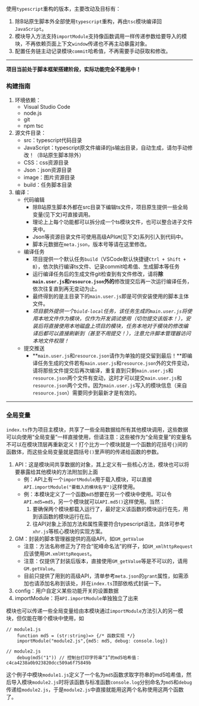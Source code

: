 使用`typescript`重构的版本，主要改动及目标有：
1. 除B站原生脚本外全部使用`typescript`重构，再由`tsc`模块编译回`JavaScript`。
2. 模块导入方法支持`importModule`支持像函数调用一样传递参数给要导入的模块，不再依赖页面上下文`window`传递也不再主动暴露对象。
3. 配置任务链主动记录模块`commit`哈希值，不再需要手动获取和修改。

---
**项目当前处于脚本框架搭建阶段，实际功能完全不能用中！**
### 构建指南
1. 环境依赖：
   - Visual Studio Code
   - node.js
   - git
   - npm tsc
2. 源文件目录：
   - src：typescript代码目录
   - JavaScript：typescript原文件编译的js输出目录，自动生成，请勿手动修改！（B站原生脚本除外）
   - CSS：css资源目录
   - Json：json资源目录
   - image：图片资源目录
   - build：任务脚本目录
3. 编译：
   - 代码编辑
      - 除B站原生脚本外都在src目录下编辑ts文件，项目原生提供一些全局变量(见下文)可直接调用。
      - 理论上上每个功能都可以拆分成一个ts模块文件，也可以整合进子文件夹中。
      - Json等资源目录文件可使用高级API`GM`(见下文)系列引入到代码中。
      - 脚本元数据在`meta.json`，版本号等请在这里修改。
   - 编译任务
      - 项目提供一个默认任务`build`（VSCode默认快捷键`Ctrl + Shift + B`），依次执行编译ts文件、记录commit哈希值、生成脚本等任务
      - 运行编译任务后的生成文件git检查到有文件修改，请将**除`main.user.js`和`resource.json`外的**修改提交后再一次运行编译任务，依次往复直到再无变动为止。
      - 最终得到的是主目录下的`main.user.js`即是可供安装使用的脚本主体文件。
      - *项目额外提供一个`biuld-local`任务，该任务生成的`main.user.js`将使用本地文件作为模块，仅作为开发调试使用（切勿提交该版本！），安装后将直接使用本地磁盘上项目的模块，任务本地对于模块的修改编译后都可以直接刷新到（甚至不用提交！），注意允许脚本管理器访问本地文件权限！*
   - 提交推送
      - **`main.user.js`和`resource.json`请作为单独的提交留到最后！**即编译任务生成的文件若有`main.user.js`和`resource.json`外的文件变动，请将那些文件提交后再次编译，重复直到只剩`main.user.js`和`resource.json`两个文件有变动，这时才可以提交`main.user.js`和`resource.json`两个文件。因为`main.user.js`写入的模块信息（来自`resource.json`）需要同步到最新才是有效的。

---
### 全局变量
`index.ts`作为项目主模块，共享了一些全局数据给所有其他模块调用，这些数据可以向使用“全局变量”一样直接使用，但请注意：这些被作为“全局变量”的变量名不可以在模块顶层再重新定义！打个比方一个模块就是一个函数的花括号`{}`间的函数体，而这些全局变量就是圆括号`()`里声明的传递给函数的参数。
1. API：这是模块间共享数据的对象，其上定义有一些核心方法，模块也可以将要暴露给其他模块的方法附加到上面
   - 例：API上有一个`importModule`用于载入模块，可以直接`API.importModule("要载入的模块名字")`这样使用。
   - 例：本模块定义了一个函数`md5`想要在另一个模块中使用。可以令`API.md5=md5`，另一个模块就可以`API.md5()`这样使用。当然：
      1. 要确保两个模块都载入运行了，最好定义该函数的模块运行在先，用到该函数的模块运行在后。
      2. 往API对象上添加方法和属性需要符合typescript语法，具体可参考`xhr.js`等核心模块的实现方案。
2. GM：封装的脚本管理器提供的高级API，如`GM_getValue`
   - 注意：方法名称修正为了符合“驼峰命名法”的样子，如`GM_xmlhttpRequest`应该使用`GM.xmlHttpRequest`。
   - 注意：仅提供了封装后版本，直接使用`GM_getValue`等是不可以的，请用`GM.getValue`。
   - 目前只提供了用到的高级API，清单参考`meta.json`的`grant`属性，如需添加也请添加名称到该处，并在`index.ts`顶部依格式封装一下。
3. config：用户自定义某些功能开关的设置数据
4. importModule：将`API.importModule`单独独立了出来

模块也可以传递一些全局变量给由本模块通过`importModule`方法引入的另一模块，但仅能在哪个模块中使用，如
```
// module1.js
    function md5 = (str:string)=> {/* 函数实现 */}
    importModule("module2.js",{md5: md5, debug: console.log})

// module2.js
    debug(md5("1")) // 控制台打印字符串“1”的md5哈希值：c4ca4238a0b923820dcc509a6f75849b
```
这个例子中模块`module1.js`定义了一个名为`md5`函数求取字符串的md5哈希值，然后导入模块`module2.js`时将该函数与标准函数`console.log`分别命名为`md5`和`debug`传递给`module2.js`，于是`module2.js`中直接就能用这两个名称使用这两个函数了。